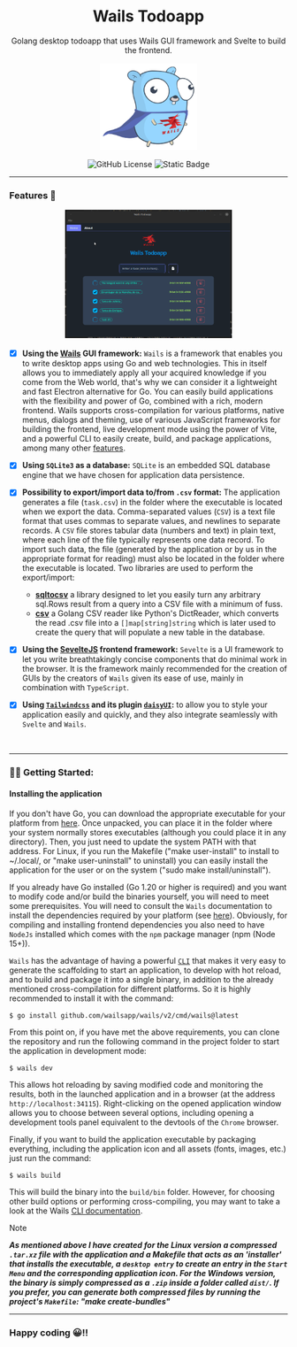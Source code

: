 <div align="center">

# Wails Todoapp

<p style="margin-bottom: 16px;">
    Golang desktop todoapp that uses Wails GUI framework and Svelte to build the frontend.
</p>

<img src="doc/standing.png" width="35%">

<br />

![GitHub License](https://img.shields.io/github/license/emarifer/go-wails-svelte-desktop-todoapp) ![Static Badge](https://img.shields.io/badge/Go-%3E=1.23-blue)

</div>

<hr />

### Features 🚀

<div align="center" style="margin-bottom: 16px;">

<img src="doc/screenshot-01.gif" width="60%">

</div>

- [x] **Using the [Wails](https://wails.io/) GUI framework:** `Wails` is a framework  that enables you to write desktop apps using Go and web technologies. This in itself allows you to immediately apply all your acquired knowledge if you come from the Web world, that's why we can consider it a lightweight and fast Electron alternative for Go. You can easily build applications with the flexibility and power of Go, combined with a rich, modern frontend. Wails supports cross-compilation for various platforms, native menus, dialogs and theming, use of various JavaScript frameworks for building the frontend, live development mode using the power of Vite, and a powerful CLI to easily create, build, and package applications, among many other [features](https://wails.io/docs/introduction#features).
- [x] **Using `SQLite3` as a database:** `SQLite` is an embedded SQL database engine that we have chosen for application data persistence.
- [x] **Possibility to export/import data to/from `.csv` format:** The application generates a file (`task.csv`) in the folder where the executable is located when we export the data. Comma-separated values (`CSV`) is a text file format that uses commas to separate values, and newlines to separate records. A `CSV` file stores tabular data (numbers and text) in plain text, where each line of the file typically represents one data record. To import such data, the file (generated by the application or by us in the appropriate format for reading) must also be located in the folder where the executable is located. Two libraries are used to perform the export/import:
    - **[sqltocsv](https://github.com/joho/sqltocsv)** a library designed to let you easily turn any arbitrary sql.Rows result from a query into a CSV file with a minimum of fuss.
    - **[csv](https://github.com/earthboundkid/csv)** a Golang CSV reader like Python's DictReader, which converts the read .csv file into a `[]map[string]string` which is later used to create the query that will populate a new table in the database.
- [x] **Using the [SevelteJS](https://svelte.dev/) frontend framework:** `Sevelte` is a UI framework to let you write breathtakingly concise components that do minimal work in the browser. It is the framework mainly recommended for the creation of GUIs by the creators of `Wails` given its ease of use, mainly in combination with `TypeScript`.
- [x] **Using [`Tailwindcss`](https://tailwindcss.com/) and its plugin [`daisyUI`](https://daisyui.com/):** to allow you to style your application easily and quickly, and they also integrate seamlessly with `Svelte` and `Wails`.


<br />

---

### 👨‍🚀 Getting Started:

#### Installing the application

If you don't have Go, you can download the appropriate executable for your platform from [here](https://github.com/emarifer/go-wails-svelte-desktop-todoapp/releases). Once unpacked, you can place it in the folder where your system normally stores executables (although you could place it in any directory). Then, you just need to update the system PATH with that address. For Linux, if you run the Makefile ("make user-install" to install to ~/.local/, or "make user-uninstall" to uninstall) you can easily install the application for the user or on the system ("sudo make install/uninstall").

If you already have Go installed (Go 1.20 or higher is required) and you want to modify code and/or build the binaries yourself, you will need to meet some prerequisites. You will need to consult the `Wails` documentation to install the dependencies required by your platform (see [here](https://wails.io/docs/gettingstarted/installation)). Obviously, for compiling and installing frontend dependencies you also need to have `NodeJs` installed which comes with the `npm` package manager (npm (Node 15+)).

`Wails` has the advantage of having a powerful [`CLI`](https://wails.io/docs/reference/cli/) that makes it very easy to generate the scaffolding to start an application, to develop with hot reload, and to build and package it into a single binary, in addition to the already mentioned cross-compilation for different platforms. So it is highly recommended to install it with the command:

```
$ go install github.com/wailsapp/wails/v2/cmd/wails@latest
```

From this point on, if you have met the above requirements, you can clone the repository and run the following command in the project folder to start the application in development mode:

```
$ wails dev
```

This allows hot reloading by saving modified code and monitoring the results, both in the launched application and in a browser (at the address `http://localhost:34115`). Right-clicking on the opened application window allows you to choose between several options, including opening a development tools panel equivalent to the devtools of the `Chrome` browser.

Finally, if you want to build the application executable by packaging everything, including the application icon and all assets (fonts, images, etc.) just run the command:

```
$ wails build
```

This will build the binary into the `build/bin` folder. However, for choosing other build options or performing cross-compiling, you may want to take a look at the Wails [CLI documentation](https://wails.io/docs/reference/cli/).

>[!NOTE]
>***As mentioned above I have created for the Linux version a compressed `.tar.xz` file with the application and a Makefile that acts as an 'installer' that installs the executable, a `desktop entry` to create an entry in the `Start Menu` and the corresponding application icon. For the Windows version, the binary is simply compressed as a `.zip` inside a folder called `dist/`. If you prefer, you can generate both compressed files by running the project's `Makefile`: "make create-bundles"***

---

### Happy coding 😀!!